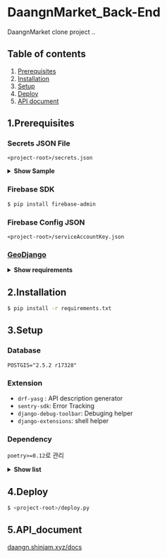 # DaangnMarket_Back-End
DaangnMarket clone project ..

## Table of contents
1. [Prerequisites](#1prerequisites)
2. [Installation](#2installation)
3. [Setup](#3setup)
4. [Deploy](#4deploy)
5. [API document](#5api_document)

## 1.Prerequisites
### Secrets JSON File
`<project-root>/secrets.json`
<details><summary><b>Show Sample</b></summary>

```json
{
    "base": {
        "HOST": "13.125.217.34",
        "SENTRY_DSN": "<SENTRY dsn>",
        "SECRET_KEY": "<SENTRY key>"
    },
    "dev": {
        "DATABASES": {
            "default": {
                "ENGINE": "django.contrib.gis.db.backends.postgis",
                "NAME": "db_daangn",
                "USER": "jam",
                "HOST": "localhost"
            }
        }
    },
    "production": {
        "DATABASES": {
            "default": {
                "ENGINE": "django.contrib.gis.db.backends.postgis",
                "NAME": "<RDS db_name>",
                "USER": "<RDS db_user>",
                "PASSWORD": "<RDS db_password>",
                "HOST": "<RDS Host URI>",
                "PORT": 5432
            }
        },
        "AWS_IAM_S3": {
            "AWS_ACCESS_KEY_ID": "<AWS AccessKeyID (S3 permission)>",
            "AWS_SECRET_ACCESS_KEY": "<AWS SecretAccessKey (S3 permission)>",
            "AWS_STORAGE_BUCKET_NAME": "<AWS Bucket Name>"
        }
    }
}
```

</details>

### Firebase SDK
```sh
$ pip install firebase-admin
```

### Firebase Config JSON
`<project-root>/serviceAccountKey.json`

### [GeoDjango](https://docs.djangoproject.com/en/3.0/ref/contrib/gis/install/#homebrew)  
<details><summary><b>Show requirements</b></summary>

```
// on mac
$ brew install postgresql
$ brew install postgis
$ brew install gdal
$ brew install libgeoip
```
    
</details>

## 2.Installation
```sh
$ pip install -r requirements.txt
```
## 3.Setup
### Database
`POSTGIS="2.5.2 r17328"`

### Extension
- `drf-yasg` : API description generator
- `sentry-sdk`: Error Tracking
- `django-debug-toolbar`: Debuging helper
- `django-extensions`: shell helper

### Dependency
`poetry>=0.12`로 관리
<details><summary><b>Show list</b></summary>

```toml
[tool.poetry.dependencies]
python = "^3.7"
django = "^3.0.4"
djangorestframework = "^3.11.0"
django-filter = "^2.2.0"
markdown = "^3.2.1"
django-import-export = "^2.0.2"
psycopg2-binary = "^2.8.4"
Pillow = "^7.0.0"
requests = "^2.23.0"
supervisor = "^4.1.0"
gunicorn = "^20.0.4"
drf-yasg = "^1.17.1"
sentry-sdk = "^0.14.3"
ssv = "^0.1.1"
flex = "^6.14.1"
firebase-admin = "^4.0.0"
django-cors-headers = "^3.2.1"
django-push-notifications = "^2.0.0"
django-storages = "^1.9.1"
boto3 = "^1.12.39"

[tool.poetry.dev-dependencies]
django-debug-toolbar = "^2.2"
django-extensions = "^2.2.9"
```

</details>

## 4.Deploy
```sh
$ <project-root>/deploy.py
```

## 5.API_document
[daangn.shinjam.xyz/docs](http://daangn.shinjam.xyz/docs)
